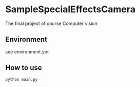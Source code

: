 # SampleSpecialEffectsCamera
The final project of course Computer vision

## Environment
see environment.yml

## How to use
```bash
python main.py
```
